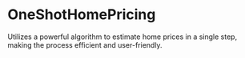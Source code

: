 # OneShotHomePricing
Utilizes a powerful algorithm to estimate home prices in a single step, making the process efficient and user-friendly.
